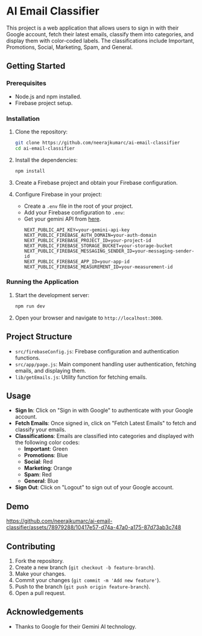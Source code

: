 # AI Email Classifier

This project is a web application that allows users to sign in with their Google account, fetch their latest emails, classify them into categories, and display them with color-coded labels. The classifications include Important, Promotions, Social, Marketing, Spam, and General.


## Getting Started

### Prerequisites

- Node.js and npm installed.
- Firebase project setup.

### Installation

1. Clone the repository:

    ```bash
    git clone https://github.com/neerajkumarc/ai-email-classifier
    cd ai-email-classifier
    ```

2. Install the dependencies:

    ```bash
    npm install
    ```

3. Create a Firebase project and obtain your Firebase configuration.

4. Configure Firebase in your project:

    - Create a `.env` file in the root of your project.
    - Add your Firebase configuration to `.env`:
    - Get your gemini API from [here](https://ai.google.dev/gemini-api).
      ```env
      NEXT_PUBLIC_API_KEY=your-gemini-api-key 
      NEXT_PUBLIC_FIREBASE_AUTH_DOMAIN=your-auth-domain
      NEXT_PUBLIC_FIREBASE_PROJECT_ID=your-project-id
      NEXT_PUBLIC_FIREBASE_STORAGE_BUCKET=your-storage-bucket
      NEXT_PUBLIC_FIREBASE_MESSAGING_SENDER_ID=your-messaging-sender-id
      NEXT_PUBLIC_FIREBASE_APP_ID=your-app-id
      NEXT_PUBLIC_FIREBASE_MEASUREMENT_ID=your-measurement-id
      ```

### Running the Application

1. Start the development server:

    ```bash
    npm run dev
    ```

2. Open your browser and navigate to `http://localhost:3000`.

## Project Structure

- `src/firebaseConfig.js`: Firebase configuration and authentication functions.
- `src/app/page.js`: Main component handling user authentication, fetching emails, and displaying them.
- `lib/getEmails.js`: Utility function for fetching emails.

## Usage

- **Sign In**: Click on "Sign in with Google" to authenticate with your Google account.
- **Fetch Emails**: Once signed in, click on "Fetch Latest Emails" to fetch and classify your emails.
- **Classifications**: Emails are classified into categories and displayed with the following color codes:
  - **Important**: Green
  - **Promotions**: Blue
  - **Social**: Red
  - **Marketing**: Orange
  - **Spam**: Red
  - **General**: Blue
- **Sign Out**: Click on "Logout" to sign out of your Google account.

## Demo

https://github.com/neerajkumarc/ai-email-classifier/assets/78979288/10417e57-d74a-47a0-a175-87d73ab3c748

## Contributing

1. Fork the repository.
2. Create a new branch (`git checkout -b feature-branch`).
3. Make your changes.
4. Commit your changes (`git commit -m 'Add new feature'`).
5. Push to the branch (`git push origin feature-branch`).
6. Open a pull request.

## Acknowledgements

- Thanks to Google for their Gemini AI technology.

